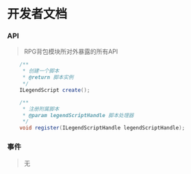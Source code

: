 # 开发者文档

### API

> RPG背包模块所对外暴露的所有API

```java
    /**
     * 创建一个脚本
     * @return 脚本实例
     */
    ILegendScript create();

    /**
     * 注册附属脚本
     * @param legendScriptHandle 脚本处理器
     */
    void register(ILegendScriptHandle legendScriptHandle);
```

### 事件

> 无